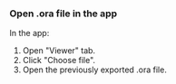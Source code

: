 ### Open .ora file in the app

In the app: 

1. Open "Viewer" tab.
2. Click "Choose file".
3. Open the previously exported .ora file.